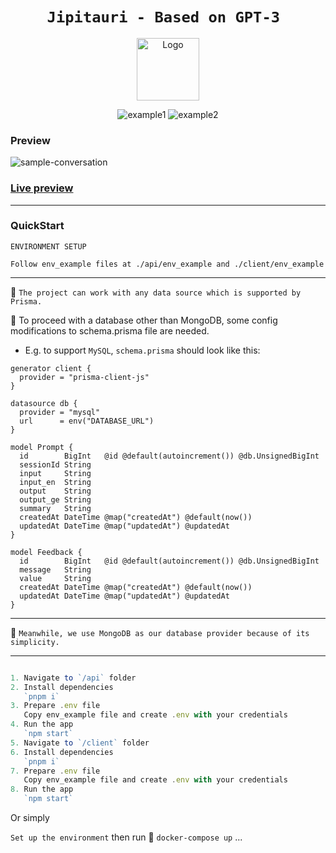 <h1 align="center">
  <strong><code>Jipitauri - Based on GPT-3 </code></strong>
</h1>

<p align="center">
 <img width="100px" src="https://github.com/supernova-ge/Jipitauri/blob/main/jipitauri@0.5x.jpg" align="center" alt="Logo" />
</p>

<div align="center">
  
  ![example1](https://img.shields.io/github/stars/supernova-ge/Jipitauri?style=social)
  ![example2](https://img.shields.io/github/forks/supernova-ge/Jipitauri?style=social)
</div>

### Preview

![sample-conversation](https://github.com/supernova-ge/Jipitauri/blob/main/preview.png)

### [Live preview](https://chat.pulsarai.ge)

---

### QuickStart

<p><code>ENVIRONMENT SETUP</code></p>

```env
Follow env_example files at ./api/env_example and ./client/env_example
```
---


:bookmark: `The project can work with any data source which is supported by Prisma.`


:pushpin: To proceed with a database other than MongoDB, some config modifications to schema.prisma file are needed. 

- E.g. to support `MySQL`, `schema.prisma` should look like this: 

```env
generator client {
  provider = "prisma-client-js"
}

datasource db {
  provider = "mysql"
  url      = env("DATABASE_URL")
}

model Prompt {
  id        BigInt   @id @default(autoincrement()) @db.UnsignedBigInt
  sessionId String 
  input     String
  input_en  String
  output    String
  output_ge String
  summary   String
  createdAt DateTime @map("createdAt") @default(now())
  updatedAt DateTime @map("updatedAt") @updatedAt
}

model Feedback {
  id        BigInt   @id @default(autoincrement()) @db.UnsignedBigInt
  message   String
  value     String
  createdAt DateTime @map("createdAt") @default(now())
  updatedAt DateTime @map("updatedAt") @updatedAt
}

```

---

:bookmark: `Meanwhile, we use MongoDB as our database provider because of its simplicity. `


---

```typescript

1. Navigate to `/api` folder
2. Install dependencies
   `pnpm i`
3. Prepare .env file
   Copy env_example file and create .env with your credentials
4. Run the app
   `npm start`
5. Navigate to `/client` folder
6. Install dependencies
   `pnpm i`
7. Prepare .env file
   Copy env_example file and create .env with your credentials
8. Run the app
   `npm start`

```

Or simply

`Set up the environment` then
run :whale: `docker-compose up`
...

